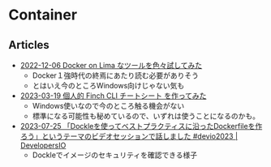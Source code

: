 # Container

## Articles

- [2022-12-06 Docker on Lima なツールを色々試してみた](https://developers.freee.co.jp/entry/freee-docker-desktop-alternative)
  - Docker１強時代の終焉にあたり読む必要がありそう
  - とはいえ今のところWindows向けじゃない気も
- [2023-03-19 個人的 Finch CLI チートシート を作ってみた](https://dev.classmethod.jp/articles/the-finch-cli-cheat-sheet-v0-4-1/)
  - Windows使いなので今のところ触る機会がない
  - 標準になる可能性も秘めているので、いずれは使うことになるのかも。
- [2023-07-25 「Dockleを使ってベストプラクティスに沿ったDockerfileを作ろう」というテーマのビデオセッションで話しました #devio2023 | DevelopersIO](https://dev.classmethod.jp/articles/devio2023-dockle/)
  - Dockleでイメージのセキュリティを確認できる様子